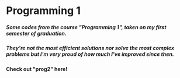 <h1> Programming 1 </h1>
<h5>Some codes from the course "Programming 1", taken on my first semester of graduation.</h5>
<h5>They're not the most efficient solutions nor solve the most complex problems but I'm very proud of how much I've improved since then.</h5>
<h4>Check out "prog2" here!</h4>
